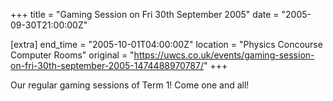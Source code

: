 +++
title = "Gaming Session on Fri 30th September 2005"
date = "2005-09-30T21:00:00Z"

[extra]
end_time = "2005-10-01T04:00:00Z"
location = "Physics Concourse Computer Rooms"
original = "https://uwcs.co.uk/events/gaming-session-on-fri-30th-september-2005-1474488970787/"
+++

Our regular gaming sessions of Term 1\! Come one and all\!

